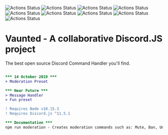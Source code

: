 ![Actions Status](https://img.shields.io/github/issues/Kalum1/Vaunted?style=for-the-badge)
![Actions Status](https://img.shields.io/github/forks/Kalum1/Vaunted?style=for-the-badge)
![Actions Status](https://img.shields.io/github/stars/Kalum1/Vaunted?style=for-the-badge)
![Actions Status](https://img.shields.io/github/license/Kalum1/Vaunted?style=for-the-badge)
![Actions Status](https://img.shields.io/github/contributors/kalum1/vaunted?style=for-the-badge)
![Actions Status](https://img.shields.io/github/downloads/kalum1/vaunted/total?style=for-the-badge)
![Actions Status](https://img.shields.io/discord/506105941498789888?style=for-the-badge)
![Actions Status](https://img.shields.io/appveyor/tests/kalum1/vaunted/master?style=for-the-badge)
![Actions Status](https://img.shields.io/github/languages/top/kalum1/vaunted?style=for-the-badge)

# Vaunted - A collaborative Discord.JS project

The best open source Discord Command Handler you'll find.

```diff

*** 14 October 2019 ***
+ Moderation Preset

*** Near Future ***
> Message Handler
> Fun preset

! Requires Node v10.15.3
! Requires Discord.js ^11.5.1

*** Documentation ***
npm run moderation - Creates moderation commands such as: Mute, Ban, Unban, Unmute

```

